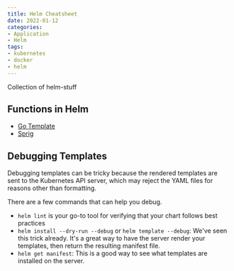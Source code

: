 ```yaml
---
title: Helm Cheatsheet
date: 2022-01-12
categories:
- Application
- Helm
tags:
- kubernetes
- docker
- helm
---
```


Collection of helm-stuff

## Functions in Helm
* [Go Template](https://pkg.go.dev/text/template)
* [Sprig](https://masterminds.github.io/sprig/)

## Debugging Templates
Debugging templates can be tricky because the rendered templates are sent to the Kubernetes API server, which may reject the YAML files for reasons other than formatting.

There are a few commands that can help you debug.

* `helm lint` is your go-to tool for verifying that your chart follows best practices
* `helm install --dry-run --debug` or `helm template --debug`: We've seen this trick already. It's a great way to have the server render your templates, then return the resulting manifest file.
* `helm get manifest`: This is a good way to see what templates are installed on the server.
